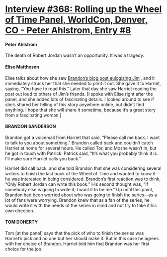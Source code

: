 # [Interview #368: Rolling up the Wheel of Time Panel, WorldCon, Denver, CO - Peter Ahlstrom, Entry #8](https://www.theoryland.com/intvmain.php?i=368#8)

#### Peter Ahlstrom

The death of Robert Jordan wasn’t an opportunity. It was a tragedy.

#### Elise Mattheson

Elise talks about how she saw
[Brandon’s blog post eulogizing Jim](http://www.brandonsanderson.com/article/48/EUOLoy-Goodbye-Mr.-Jordan)
, and it immediately struck her that she needed to print it out. She gave it to Harriet, saying, “You have to read this.” Later that day she saw Harriet reading the post out loud to others of Jim’s friends. [I spoke with Elise right after the panel, and she added lots of fascinating details. I looked around to see if she’s shared her telling of this story anywhere online, but didn’t find anything. I hope that she will share it sometime, because it’s a great story from a fascinating woman.]

#### BRANDON SANDERSON

Brandon got a voicemail from Harriet that said, “Please call me back. I want to talk to you about something.” Brandon called back and couldn’t catch Harriet at home for several hours. He called Tor, and Moshe wasn’t in, but he got in touch with Patrick. Patrick said, “It’s what you probably think it is. I’ll make sure Harriet calls you back.”

Harriet did call back, and she told Brandon that she was considering several writers to finish the last book of the Wheel of Time and wanted to know if he was interested in being considered. Brandon’s first reaction was to think, “Only Robert Jordan can write this book.” His second thought was, “If somebody else is going to write it, I want it to be me.” Up until this point, Brandon had been worried about who was going to finish the series—as a lot of fans were worrying. Brandon knew that as a fan of the series, he would write it with the needs of the series in mind and not try to take it his own direction.

#### TOM DOHERTY

Tom [at the panel] says that the pick of who to finish the series was Harriet’s pick and no one but her should make it. But in this case he agrees with her choice of Brandon. Harriet told him that Brandon was her first choice for the job.

